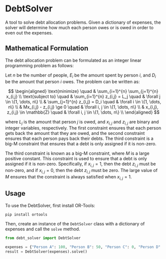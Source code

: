 # DebtSolver

A tool to solve debt allocation problems. Given a dictionary of expenses, the solver will determine how much each person owes or is owed in order to even out the expenses.

## Mathematical Formulation

The debt allocation problem can be formulated as an integer linear programming problem as follows:

Let $n$ be the number of people, $E_i$ be the amount spent by person $i$, and $D_i$ be the amount that person $i$ owes. The problem can be written as:

$$
\begin{aligned}
    \text{minimize} \quad & \sum_{i=1}^{n} \sum_{j=1}^{n} x_{i,j} \\
    \text{subject to} \quad & \sum_{i=1}^{n} z_{i,j} = L_j \quad & \forall j \in \{1, \dots, n\} \\
                            & \sum_{j=1}^{n} z_{i,j} = D_i \quad & \forall i \in \{1, \dots, n\} \\
                            & Mx_{i,j} - z_{i,j} \ge 0 \quad & \forall i, j \in \{1, \dots, n\} \\
                            & x_{i,j}, z_{i,j} \in \mathbb{Z} \quad & \forall i, j \in \{1, \dots, n\} \\
\end{aligned}
$$

where $L_j$ is the amount that person $j$ is owed, and $x_{i,j}$ and $z_{i,j}$ are binary and integer variables, respectively. The first constraint ensures that each person gets back the amount that they are owed, and the second constraint ensures that each person pays back their debts. The third constraint is a big-M constraint that ensures that a debt is only assigned if it is non-zero.

The third constraint is known as a big-M constraint, where $M$ is a large positive constant. This constraint is used to ensure that a debt is only assigned if it is non-zero. Specifically, if $x_{i,j} = 1$, then the debt $z_{i,j}$ must be non-zero, and if $x_{i,j} = 0$, then the debt $z_{i,j}$ must be zero. The large value of $M$ ensures that the constraint is always satisfied when $x_{i,j} = 1$.

## Usage

To use the DebtSolver, first install OR-Tools:

```bash
pip install ortools
```

Then, create an instance of the `DebtSolver` class with a dictionary of expenses and call the `solve` method.

```python
from debt_solver import DebtSolver

expenses = {"Person A": 100, "Person B": 50, "Person C": 0, "Person D": 18}
result = DebtSolver(expenses).solve()
```
